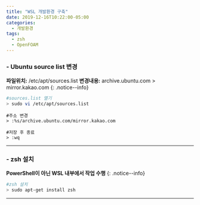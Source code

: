 ```yaml
---
title: "WSL 개발환경 구축"
date: 2019-12-16T10:22:00-05:00
categories:
  - 개발환경
tags:
  - zsh
  - OpenFOAM
---
```

### - Ubuntu source list 변경
  **파일위치:** /etc/apt/sources.list
  **변경내용:** archive.ubuntu.com > mirror.kakao.com
  {: .notice--info}

  ```bash
  #sources.list 열기
  > sudo vi /etc/apt/sources.list
  ```

  ```vi
  #주소 변경
  > :%s/archive.ubuntu.com/mirror.kakao.com

  #저장 후 종료
  > :wq
  ```
***

### - zsh 설치
  **PowerShell이 아닌 WSL 내부에서 작업 수행**
  {: .notice--info}

  ```bash
  #zsh 설치
  > sudo apt-get install zsh
  ```
***
